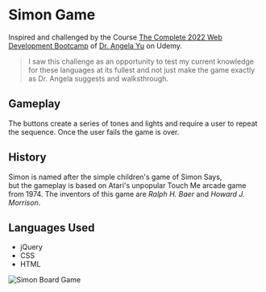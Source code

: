 ﻿# Simon Game
Inspired and challenged by the Course [The Complete 2022 Web Development Bootcamp](https://www.udemy.com/course/the-complete-web-development-bootcamp/) of [Dr. Angela Yu](https://www.udemy.com/user/4b4368a3-b5c8-4529-aa65-2056ec31f37e/) on Udemy. 

>I saw this challenge as an opportunity to test my current knowledge for these languages at its fullest and not just make the game exactly as Dr. Angela suggests and walksthrough.

## Gameplay
The buttons create a series of tones and lights and require a user to repeat the sequence.
Once the user fails the game is over.

## History
Simon is named after the simple children's game of Simon Says,  
but the gameplay is based on Atari's unpopular Touch Me arcade game from 1974.
The inventors of this game are *Ralph H. Baer* and *Howard J. Morrison*.

## Languages Used

 - jQuery
 - CSS
 - HTML




![Simon Board Game](https://i.postimg.cc/PxXsFN8J/board-Game.png)



